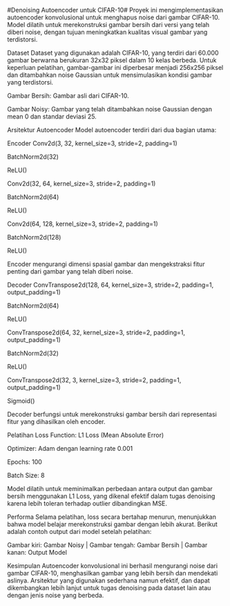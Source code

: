 #Denoising Autoencoder untuk CIFAR-10#
Proyek ini mengimplementasikan autoencoder konvolusional untuk menghapus noise dari gambar CIFAR-10. Model dilatih untuk merekonstruksi gambar bersih dari versi yang telah diberi noise, dengan tujuan meningkatkan kualitas visual gambar yang terdistorsi.

Dataset
Dataset yang digunakan adalah CIFAR-10, yang terdiri dari 60.000 gambar berwarna berukuran 32x32 piksel dalam 10 kelas berbeda. Untuk keperluan pelatihan, gambar-gambar ini diperbesar menjadi 256x256 piksel dan ditambahkan noise Gaussian untuk mensimulasikan kondisi gambar yang terdistorsi.

Gambar Bersih: Gambar asli dari CIFAR-10.

Gambar Noisy: Gambar yang telah ditambahkan noise Gaussian dengan mean 0 dan standar deviasi 25.

Arsitektur Autoencoder
Model autoencoder terdiri dari dua bagian utama:

Encoder
Conv2d(3, 32, kernel_size=3, stride=2, padding=1)

BatchNorm2d(32)

ReLU()

Conv2d(32, 64, kernel_size=3, stride=2, padding=1)

BatchNorm2d(64)

ReLU()

Conv2d(64, 128, kernel_size=3, stride=2, padding=1)

BatchNorm2d(128)

ReLU()

Encoder mengurangi dimensi spasial gambar dan mengekstraksi fitur penting dari gambar yang telah diberi noise.

Decoder
ConvTranspose2d(128, 64, kernel_size=3, stride=2, padding=1, output_padding=1)

BatchNorm2d(64)

ReLU()

ConvTranspose2d(64, 32, kernel_size=3, stride=2, padding=1, output_padding=1)

BatchNorm2d(32)

ReLU()

ConvTranspose2d(32, 3, kernel_size=3, stride=2, padding=1, output_padding=1)

Sigmoid()

Decoder berfungsi untuk merekonstruksi gambar bersih dari representasi fitur yang dihasilkan oleh encoder.

Pelatihan
Loss Function: L1 Loss (Mean Absolute Error)

Optimizer: Adam dengan learning rate 0.001

Epochs: 100

Batch Size: 8

Model dilatih untuk meminimalkan perbedaan antara output dan gambar bersih menggunakan L1 Loss, yang dikenal efektif dalam tugas denoising karena lebih toleran terhadap outlier dibandingkan MSE.

Performa
Selama pelatihan, loss secara bertahap menurun, menunjukkan bahwa model belajar merekonstruksi gambar dengan lebih akurat. Berikut adalah contoh output dari model setelah pelatihan:


Gambar kiri: Gambar Noisy | Gambar tengah: Gambar Bersih | Gambar kanan: Output Model

Kesimpulan
Autoencoder konvolusional ini berhasil mengurangi noise dari gambar CIFAR-10, menghasilkan gambar yang lebih bersih dan mendekati aslinya. Arsitektur yang digunakan sederhana namun efektif, dan dapat dikembangkan lebih lanjut untuk tugas denoising pada dataset lain atau dengan jenis noise yang berbeda.
